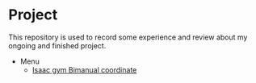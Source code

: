 # Project

This repository is used to record some experience and review about my ongoing and finished project.

- Menu
  - [Isaac gym Bimanual coordinate](./IsaacGym_Bimanual)
